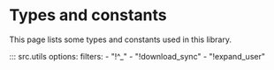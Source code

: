 # Types and constants

This page lists some types and constants used in this library.

::: src.utils
    options:
      filters:
        - "!^_"
        - "!download_sync"
        - "!expand_user"